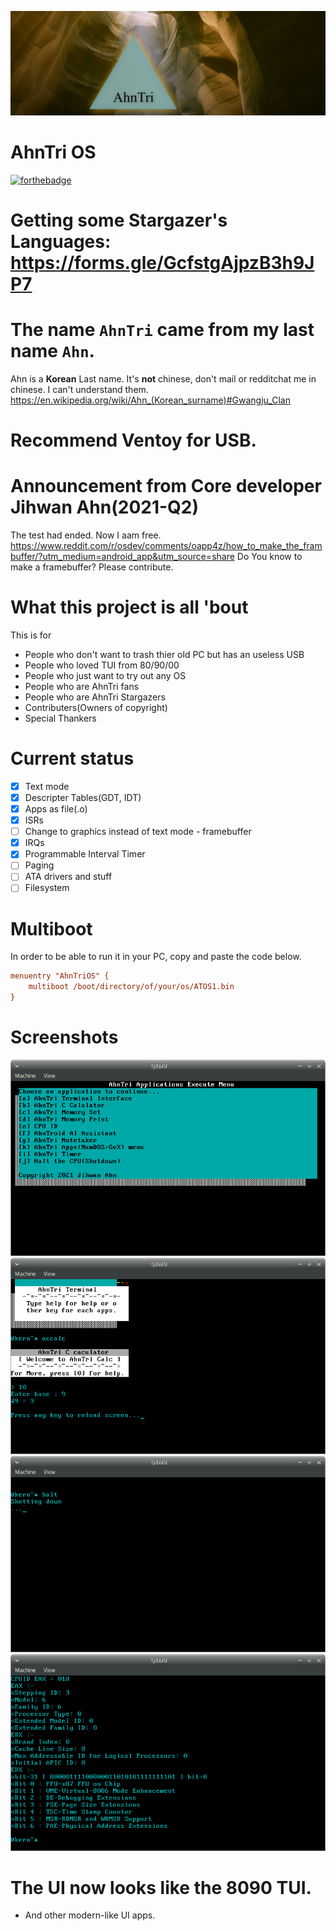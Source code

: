 ![AhnTriLogo](at.jpg)
# AhnTri OS
[![forthebadge](https://forthebadge.com/images/badges/powered-by-responsibility.svg)](https://forthebadge.com)
# Getting some Stargazer's Languages: https://forms.gle/GcfstgAjpzB3h9JP7
# The name `AhnTri` came from my last name `Ahn`.
Ahn is a **Korean** Last name. It's **not** chinese, don't mail or redditchat me in chinese.
I can't understand them.
https://en.wikipedia.org/wiki/Ahn_(Korean_surname)#Gwangju_Clan
# Recommend Ventoy for USB.
# Announcement from Core developer Jihwan Ahn(2021-Q2)
The test had ended. Now I aam free.
https://www.reddit.com/r/osdev/comments/oapp4z/how_to_make_the_frambuffer/?utm_medium=android_app&utm_source=share
Do You know to make a framebuffer? Please contribute.
# What this project is all 'bout
This is for
 - People who don't want to trash thier old PC but has an useless USB
 - People who loved TUI from 80/90/00
 - People who just want to try out any OS
 - People who are AhnTri fans
 - People who are AhnTri Stargazers
 - Contributers(Owners of copyright)
 - Special Thankers
# Current status
- [x] Text mode
- [x] Descripter Tables(GDT, IDT)
- [x] Apps as file(.o)
- [x] ISRs
- [ ] Change to graphics instead of text mode - framebuffer
- [x] IRQs
- [x] Programmable Interval Timer
- [ ] Paging
- [ ] ATA drivers and stuff
- [ ] Filesystem

# Multiboot
In order to be able to run it in your PC, copy and paste the code below.
```INI
menuentry "AhnTriOS" {
	multiboot /boot/directory/of/your/os/ATOS1.bin
}
```
# Screenshots
![Screenshot of 1.2.3](sshot.png)
![Screenshot of 1.2.3](sshot2.png)
![Screenshot of 1.2.3](sshot3.png)
![Screenshot of 1.2.3](sshot4.png)

# The UI now looks like the 8090 TUI.
- And other modern-like UI apps.
